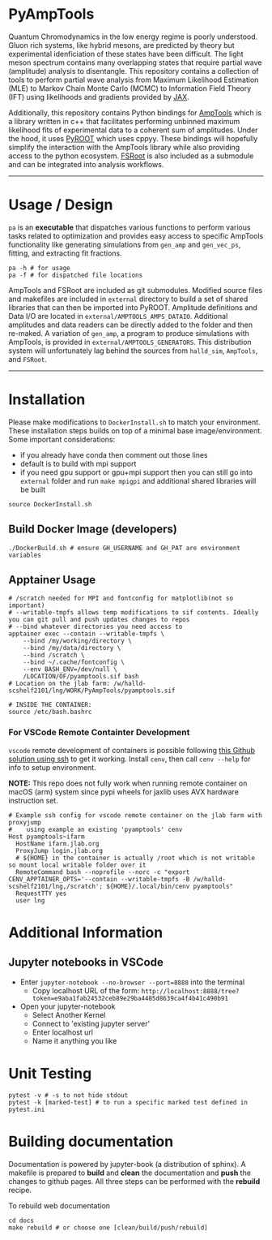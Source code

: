 # PyAmpTools

Quantum Chromodynamics in the low energy regime is poorly understood. Gluon rich systems, like hybrid mesons, are predicted by theory but experimental idenficiation of these states have been difficult. The light meson spectrum contains many overlapping states that require partial wave (amplitude) analysis to disentangle. This repository contains a collection of tools to perform partial wave analysis from Maximum Likelihood Estimation (MLE) to Markov Chain Monte Carlo (MCMC) to Information Field Theory (IFT) using likelihoods and gradients provided by [JAX](https://github.com/google/jax).

Additionally, this repository contains Python bindings for [AmpTools](https://github.com/mashephe/AmpTools) which is a library written in c++ that facilitates performing unbinned maximum likelihood fits of experimental data to a coherent sum of amplitudes. Under the hood, it uses [PyROOT](https://root.cern/manual/python/) which uses cppyy. These bindings will hopefully simplify the interaction with the AmpTools library while also providing access to the python ecosystem. [FSRoot](https://github.com/remitche66/FSRoot) is also included as a submodule and can be integrated into analysis workflows.

---

# Usage / Design

`pa` is an **executable** that dispatches various functions to perform various tasks related to optimization and provides easy access to specific AmpTools functionality like generating simulations from `gen_amp` and `gen_vec_ps`, fitting, and extracting fit fractions.

```shell
pa -h # for usage
pa -f # for dispatched file locations
```

AmpTools and FSRoot are included as git submodules. Modified source files and makefiles are included in `external` directory to build a set of shared libraries that can then be imported into PyROOT.  Amplitude definitions and Data I/O are located in `external/AMPTOOLS_AMPS_DATAIO`. Additional amplitudes and data readers can be directly added to the folder and then re-maked. A variation of `gen_amp`, a program to produce simulations with AmpTools, is provided in `external/AMPTOOLS_GENERATORS`. This distribution system will unfortunately lag behind the sources from `halld_sim`, `AmpTools`, and `FSRoot`.

---

# Installation

Please make modifications to `DockerInstall.sh` to match your environment. These installation steps builds on top of a minimal base image/environment. Some important considerations:
- if you already have conda then comment out those lines
- default is to build with mpi support
- if you need gpu support or gpu+mpi support then you can still go into `external` folder and run `make mpigpi` and additional shared libraries will be built

```shell
source DockerInstall.sh
```

## Build Docker Image (developers)

```shell
./DockerBuild.sh # ensure GH_USERNAME and GH_PAT are environment variables
```

## Apptainer Usage

```shell
# /scratch needed for MPI and fontconfig for matplotlib(not so important)
# --writable-tmpfs allows temp modifications to sif contents. Ideally you can git pull and push updates changes to repos
# --bind whatever directories you need access to
apptainer exec --contain --writable-tmpfs \
    --bind /my/working/directory \
    --bind /my/data/directory \
    --bind /scratch \
    --bind ~/.cache/fontconfig \
    --env BASH_ENV=/dev/null \
    /LOCATION/OF/pyamptools.sif bash
# Location on the jlab farm: /w/halld-scshelf2101/lng/WORK/PyAmpTools/pyamptools.sif

# INSIDE THE CONTAINER:
source /etc/bash.bashrc
```

### For VSCode Remote Containter Development

`vscode` remote development of containers is possible following [this Github solution using ssh](https://github.com/oschulz/container-env) to get it working. Install `cenv`, then call `cenv --help` for info to setup environment.

**NOTE:** This repo does not fully work when running remote container on macOS (arm) system since pypi wheels for jaxlib uses AVX hardware instruction set. 

```shell
# Example ssh config for vscode remote container on the jlab farm with proxyjump
#    using example an existing 'pyamptools' cenv
Host pyamptools~ifarm
  HostName ifarm.jlab.org
  ProxyJump login.jlab.org
  # ${HOME} in the container is actually /root which is not writable so mount local writable folder over it
  RemoteCommand bash --noprofile --norc -c "export CENV_APPTAINER_OPTS='--contain --writable-tmpfs -B /w/halld-scshelf2101/lng,/scratch'; ${HOME}/.local/bin/cenv pyamptools"
  RequestTTY yes
  user lng
```

# Additional Information

## Jupyter notebooks in VSCode

* Enter `jupyter-notebook --no-browser --port=8888` into the terminal
    * Copy localhost URL of the form: `http://localhost:8888/tree?token=e9aba1fab24532ceb89e29ba4485d8639ca4f4b41c490b91`
* Open your jupyter-notebook
    * Select Another Kernel
    * Connect to 'existing jupyter server'
    * Enter localhost url
    * Name it anything you like

# Unit Testing

```shell
pytest -v # -s to not hide stdout
pytest -k [marked-test] # to run a specific marked test defined in pytest.ini
```

# Building documentation

Documentation is powered by jupyter-book (a distribution of sphinx). A makefile is prepared to **build** and **clean** the documentation and **push** the changes to github pages. All three steps can be performed with the **rebuild** recipe.

To rebuild web documentation

```
cd docs
make rebuild # or choose one [clean/build/push/rebuild]
```
